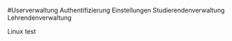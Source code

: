 #Userverwaltung
Authentifizierung
Einstellungen
Studierendenverwaltung
Lehrendenverwaltung

Linux test